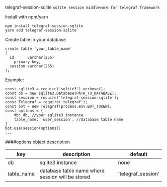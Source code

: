 telegraf-session-sqlite 
`sqlite session middleware for telegraf framework`

Install with npm/yarn
```
npm install telegraf-session-sqlite
yarn add telegraf-session-sqlite
```
Create table in your database

```
create table 'your_table_name'
(
  id      varchar(255)
    primary key,
  session varchar(255)
);
```

Example:
```
const sqlite3 = require('sqlite3').verbose();
const db = new sqlite3.Database(PATH_TO_DATABASE);
const session = require('telegraf-session-sqlite');
const Telegraf = require('telegraf');
const bot = new Telegraf(process.env.BOT_TOKEN);
const options = {
    db: db, //your sqlite3 instance
    table_name: 'user_session', //database table name 
}
bot.use(session(options))
...
```

####options object description

| key        | description                                      | default            |
|------------|--------------------------------------------------|--------------------|
| db         | sqlite3 instance                                 | none               |
| table_name | database table name where session will be stored | 'telegraf_session' |

 